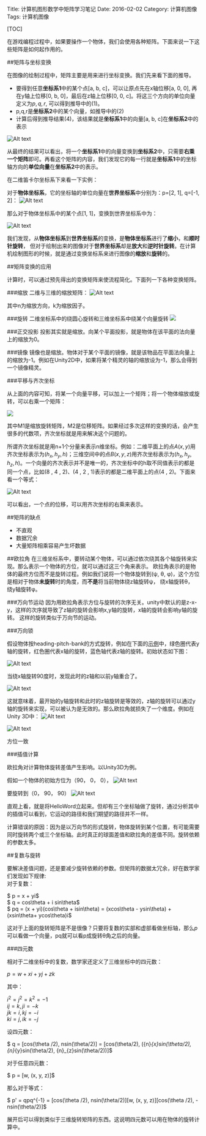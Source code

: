 Title: 计算机图形数学中矩阵学习笔记
Date: 2016-02-02
Category: 计算机图像
Tags: 计算机图像


[TOC]

在游戏编程过程中，如果要操作一个物体，我们会使用各种矩阵。下面来说一下这些矩阵是如何起作用的。

##矩阵与坐标变换

在图像的绘制过程中，矩阵主要是用来进行坐标变换。我们先来看下面的推导。
		
- 要得到任意**坐标系1**中的某个点[a, b, c]，可以让原点先在x轴位移[a, 0, 0], 再在y轴上位移[0, b, 0]，最后在z轴上位移[0, 0, c]。将这三个方向的单位向量定义为$p,q,r$, 可以得到推导中的(1)。
- p,q,r是**坐标系2**中的某个向量，如推导中的(2)
- 计算后得到推导结果(4)，该结果就是**坐标系1**中的向量[a, b, c]在**坐标系2**中的表示

![Alt text](./trans_matrix.gif)


从最终的结果可以看出，将一个**坐标系1**中的向量变换到**坐标系2**中，只需要**右乘一个矩阵**即可。再看这个矩阵的内容，我们发现它的每一行就是**坐标系1**中的坐标轴方向的**单位向量**在**坐标系2**中的表示。

在二维笛卡尔坐标系下来看一下实例：

对于**物体坐标系**，它的坐标轴的单位向量在**世界坐标系**中分别为：p=[2, 1], q=[-1, 2]：
![Alt text](./1459156022980.png)

那么对于物体坐标系中的某个点[1, 1]，变换到世界坐标系中为：

![Alt text](./trans_matrix_example.gif)


我们发现，从**物体坐标系**到**世界坐标系**的变换，是**物体坐标系**进行了**缩小**，和**顺时针旋转**， 但对于绘制出来的图像对于**世界坐标系**却是**放大**和**逆时针旋转**。在计算机绘制图形的时候，就是通过变换坐标系来进行图像的**缩放**和**旋转**的。

##矩阵变换的应用

计算时，可以通过预先得出的变换矩阵来使流程简化。下面列一下各种变换矩阵。

###缩放
二维与三维的缩放矩阵：
![Alt text](./scale.gif)


其中n为缩放方向，k为缩放因子。

###旋转
二维坐标系中的绕圆心旋转和三维坐标系中绕某个向量旋转
![](./roate.gif)

###正交投影
投影其实就是缩放。向某个平面投影，就是物体在该平面的法向量上的缩放为0。

###镜像
镜像也是缩放。物体对于某个平面的镜像，就是该物品在平面法向量上的缩放为-1。例如在Unity2D中，如果将某个精灵的轴的缩放设为-1，那么会得到一个镜像精灵。

###平移与齐次坐标

从上面的内容可知，将某一个向量平移，可以加上一个矩阵；将一个物体缩放或旋转，可以右乘一个矩阵：	

![](./asd.gif)

其中M1是缩放旋转矩阵，M2是位移矩阵。如果经过多次这样的变换的话，会产生很多的代数项，齐次坐标就是用来解决这个问题的。

所谓齐次坐标就是用n+1个分量来表示n维坐标。例如：二维平面上的点$A(x , y)$用齐次坐标表示为$(h_x , h_y , h)$；三维空间中的点$B(x , y , z)$用齐次坐标表示为$(h_x , h_y , h_z , h)$。一个向量的齐次表示并不是唯一的，齐次坐标中的h取不同值表示的都是同一个点，比如(8 , 4 , 2)、(4 , 2 , 1)表示的都是二维平面上的点(4 , 2)。下面来看一个等式：

![Alt text](./Homogeneous.gif)


可以看出，一个点的位移，可以用齐次坐标的右乘来表示。

##矩阵的缺点

- 不直观
- 数据冗余
- 大量矩阵相乘容易产生坏数据


##欧拉角
在三维坐标系中，要转动某个物体，可以通过依次绕其各个轴旋转来实现。那么表示一个物体的方位，就可以通过这三个角来表示。
欧拉角表示的是物体的最终方位而不是旋转过程。例如我们说将一个物体旋转到(ψ, θ, φ)，这个方位是相对于物体**未旋转**时的角度，而**不是**将当前物体绕z轴旋转ψ， 绕x轴旋转θ， 绕y轴旋转φ。

###万向节运动
因为用欧拉角表示方位与旋转的次序无关。unity中默认的是z-x-y，这样的次序就导致了z轴的旋转会影响x,y轴的旋转，x轴的旋转会影响y轴的旋转。 这样的旋转类似于万向节的运动。

###万向锁

假设物体按heading-pitch-bank的方式旋转，例如在下面的[示例][1]中，绿色圈代表y轴的旋转，红色圈代表x轴的旋转，蓝色轴代表z轴的旋转。初始状态如下图：


![Alt text](./1456976713453.png)

当绕x轴旋转90度时，发现此时的z轴和以前y轴重合了。


![Alt text](./1456976892776.png)

这就意味着，最开始的y轴旋转和此时的z轴旋转是等效的，z轴的旋转可以通过y轴的旋转来实现，可以被认为是无效的。那么欧拉角就损失了一个维度。例如在Unity 3D中：
![Alt text](./1456993964148.png)

![Alt text](./1456994065973.png)

方位一致

###插值计算

欧拉角对计算物体旋转差值产生影响。以Unity3D为例。

假如一个物体的初始方位为（90， 0， 0），
![Alt text](./1456996089492.png)

要旋转到（0， 90， 90）
![Alt text](./1456996113584.png)

直观上看，就是将HelloWord立起来。但却有三个坐标轴做了旋转，通过分析其中的插值可以看到，它运动的路径和我们期望的路径并不一样。

计算错误的原因：因为是以万向节的形式旋转，物体旋转到某个位置，有可能需要同时旋转两个或三个坐标轴。此时真正的球面差值和欧拉角的差值不同。旋转依赖的参数太多。


##复数与旋转

要解决差值问题，还是要减少旋转依赖的参数。但矩阵的数据太冗余，好在数学家们发现如下规律:    
对于复数：    

$ p = x + yi$         
$ q = cos\theta + i sin\theta$       
$ pq = (x + yi)(cos\theta + isin\theta) = (xcos\theta - ysin\theta) + (xsin\theta+ ycos\theta)i$    

这对于上面的旋转矩阵是不是很像？只要将复数的实部和虚部看做坐标轴，那么*p*可以看做一个向量，pq就可以看p成旋转θ角之后的向量。

###四元数

相对于二维坐标中的复数，数学家还定义了三维坐标中的四元数：

$p = w + xi + yj + zk$    

其中：

$i^2 = j^2 = k^2 = -1$    
$ij = k, ji = -k$    
$jk = i, kj = -i$    
$ki = j, ik = -j$    

设四元数：

$ q = [cos(\theta /2),  nsin(\theta/2)] = [cos(\theta/2), ({n}_{x}sin(\theta/2), {n}_{y}sin(\theta/2), {n}_{z}sin(\theta/2))]$

对于任意四元数：

$ p = [w, (x, y, z)]$

那么对于等式：

$ p' = qpq^{-1} = [cos(\theta /2),  nsin(\theta/2)][w, (x, y, z)][cos(\theta /2),  -nsin(\theta/2)]$

展开后可以得到类似于三维旋转矩阵的东西。这说明四元数可以用在物体的旋转计算中。






[1]:  http://v.youku.com/v_show/id_XNzkyOTIyMTI=.html

